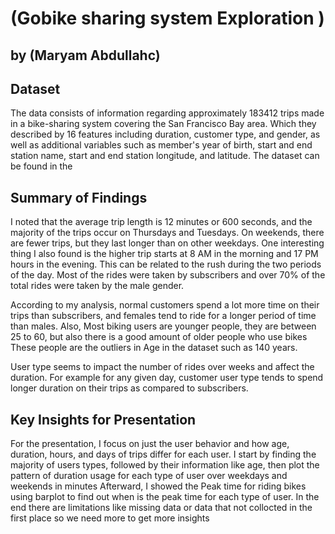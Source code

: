 # (Gobike sharing system Exploration )
## by (Maryam Abdullahc)
## Dataset
The data consists of information regarding approximately 183412 trips made in a bike-sharing system covering the San Francisco Bay area. Which they described by 16 features including duration, customer type, and gender, as well as additional variables such as member's year of birth, start and end station name, start and end station longitude, and latitude. The dataset can be found in the


## Summary of Findings

 I noted that the average trip length is 12 minutes or 600 seconds, and the majority of the trips occur on Thursdays and Tuesdays. On weekends, there are fewer trips, but they last longer than on other weekdays. One interesting thing I also found is the higher trip starts at 8 AM  in the morning and 17 PM hours in the evening. This can be related to the rush during the two periods of the day. Most of the rides were taken by subscribers and over 70% of the total rides were taken by the male gender.

According to my analysis, normal customers spend a lot more time on their trips than subscribers, and females tend to ride for a longer period of time than males. Also, Most biking users are younger people, they are between 25 to 60, but also there is a good amount of older people who use bikes These people are the outliers in Age in the dataset such as 140 years. 

User type seems to impact the number of rides over weeks and affect the duration. For example for any given day, customer user type tends to spend longer duration on their trips as compared to subscribers.


## Key Insights for Presentation

For the presentation, I focus on just the user behavior and how age, duration, hours, and days of trips differ for each user. I start by finding the majority of users types, followed by their information like age, then plot the pattern of duration usage for each type of user over weekdays and weekends in minutes 
Afterward, I showed the Peak time for riding bikes using barplot to find out when is the peak time for each type of user. In the end there are limitations like missing data or data that not collocted in the first place so we need more to get more insights
